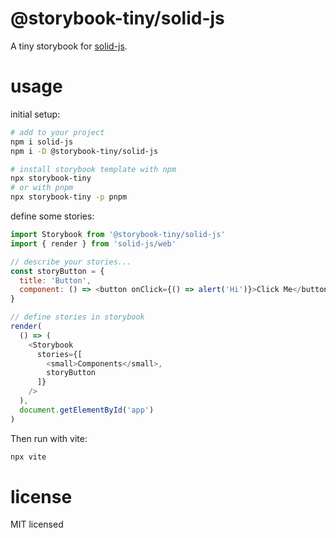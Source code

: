 # @storybook-tiny/solid-js

A tiny storybook for [solid-js][].

# usage

initial setup:

```sh
# add to your project
npm i solid-js
npm i -D @storybook-tiny/solid-js

# install storybook template with npm
npx storybook-tiny
# or with pnpm
npx storybook-tiny -p pnpm
```

define some stories:

```js 
import Storybook from '@storybook-tiny/solid-js'
import { render } from 'solid-js/web'

// describe your stories...
const storyButton = {
  title: 'Button',
  component: () => <button onClick={() => alert('Hi')}>Click Me</button>
}

// define stories in storybook
render(
  () => (
    <Storybook
      stories={[
        <small>Components</small>,
        storyButton
      ]} 
    />
  ),
  document.getElementById('app')
)
```

Then run with vite:

```sh
npx vite
```

# license

MIT licensed

[solid-js]: https://docs.solidjs.com/
